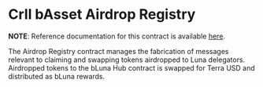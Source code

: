 # Crll bAsset Airdrop Registry <!-- omit in toc -->

**NOTE**: Reference documentation for this contract is available [here](https://app.gitbook.com/@crll-protocol/s/crll-2/smart-contracts/bluna/airdrop-registry).

The Airdrop Registry contract manages the fabrication of messages relevant to claiming and swapping tokens airdropped to Luna delegators. Airdropped tokens to the bLuna Hub contract is swapped for Terra USD and distributed as bLuna rewards.
